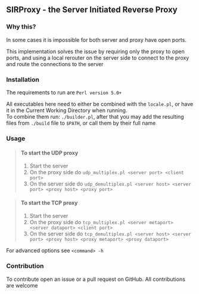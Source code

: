 ## SIRProxy - the Server Initiated Reverse Proxy

### Why this?

In some cases it is impossible for
both server and proxy have open ports.

This implementation solves the issue by requiring only
the proxy to open ports, and using a local rerouter
on the server side to connect to the proxy and route the
connections to the server

### Installation

The requirements to run are `Perl version 5.0+`

All executables here need to either be combined with the `locale.pl`, or have it in the Current Working Directory when running.  
To combine them run: `./builder.pl`,
after that you may add the resulting files from `./build` file to `$PATH`, or call them by their full name

### Usage

> #### To start the UDP proxy
>
> 1. Start the server
> 2. On the proxy side do `udp_multiplex.pl <server port> <client port>`
> 3. On the server side do `udp_demultiplex.pl <server host> <server port> <proxy host> <proxy port>`

> #### To start the TCP proxy
>
> 1. Start the server
> 2. On the proxy side do `tcp_multiplex.pl <server metaport> <server dataport> <client port>`
> 3. On the server side do `tcp_demultiplex.pl <server host> <server port> <proxy host> <proxy metaport> <proxy dataport>`

For advanced options see `<command> -h`

### Contribution

To contribute open an issue or a pull request on GitHub. All contributions are welcome
